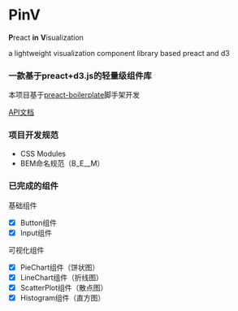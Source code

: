 # PinV

**P**react **in** **V**isualization

a lightweight visualization component library based preact and d3

### 一款基于preact+d3.js的轻量级组件库


本项目基于[preact-boilerplate](https://github.com/developit/preact-boilerplate#css-modules)脚手架开发

[API文档](https://github.com/PerkinJ/PinV/blob/master/API.md)

### 项目开发规范
- CSS Modules
- BEM命名规范（B_E__M）

### 已完成的组件

基础组件
- [x] Button组件
- [x] Input组件

可视化组件
- [x] PieChart组件（饼状图）
- [x] LineChart组件（折线图）
- [x] ScatterPlot组件（散点图）
- [x] Histogram组件（直方图）
